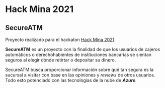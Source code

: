 # Hack Mina 2021
## SecureATM

Proyecto realizado para el hackaton [Hack Mina 2021](https://www.facebook.com/hackmina21).

**SecureATM** es un proyecto con la finalidad de que los usuarios de cajeros automáticos
o derechohabientes de instituciones bancarias se sientan seguros al elegir dónde
retirtar o depositar su dinero.

SecureATM busca proporcionar información sobre qué tan segura es la sucursal a visitar
con base en las opiniones y _reviews_ de otros usuarios. Todo esto potenciado con las
tecnologías de la nube de **_Azure_**.

